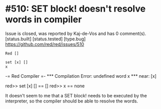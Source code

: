 
#510: SET block! doesn't resolve words in compiler
================================================================================
Issue is closed, was reported by Kaj-de-Vos and has 0 comment(s).
[status.built] [status.tested] [type.bug]
<https://github.com/red/red/issues/510>

```
Red []

set [x] []
x
```

-= Red Compiler =- 
**\* Compilation Error: undefined word x 
**\* near: [x]

red>> set [x] []
== []
red>> x
== none

It doesn't seem to me that a SET block! needs to be executed by the interpreter, so the compiler should be able to resolve the words.



